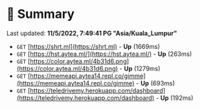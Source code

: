 # 📖 Summary
Last updated: **11/5/2022, 7:49:41 PG "Asia/Kuala_Lumpur"**

- `GET` [https://shrt.ml](https://shrt.ml) - **Up** (1669ms)
- `GET` [https://hst.aytea.ml/](https://hst.aytea.ml/) - **Up** (263ms)
- `GET` [https://color.aytea.ml/4b31d6.png](https://color.aytea.ml/4b31d6.png) - **Up** (1279ms)
- `GET` [https://memeapi.aytea14.repl.co/gimme](https://memeapi.aytea14.repl.co/gimme) - **Up** (693ms)
- `GET` [https://teledrivemy.herokuapp.com/dashboard](https://teledrivemy.herokuapp.com/dashboard) - **Up** (192ms)
